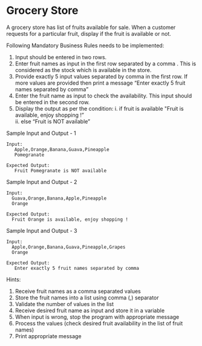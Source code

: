 # Grocery Store 
A grocery store has list of fruits available for sale. When a customer requests for a particular fruit, display if the fruit is available or not.

Following Mandatory Business Rules needs to be implemented: 

1. Input should be entered in two rows.
2. Enter fruit names as input in the first row separated by a comma . This is considered as the stock which is available in the store.
3. Provide exactly 5 input values separated by comma in the first row. If more values are provided then  print a message “Enter exactly 5 fruit names separated by comma”
4. Enter the fruit name as input to check the availability. This input should be entered in the second row.
5. Display the output as per the condition:
         i. if fruit is available  "Fruit <FruitName> is available, enjoy shopping !”  
         ii. else  “Fruit <fruitname> is NOT available”

Sample Input and Output - 1

    Input:
       Apple,Orange,Banana,Guava,Pineapple
       Pomegranate 

    Expected Output:
       Fruit Pomegranate is NOT available

Sample Input and Output - 2

    Input:
      Guava,Orange,Banana,Apple,Pineapple
      Orange

    Expected Output:
      Fruit Orange is available, enjoy shopping !

Sample Input and Output - 3

    Input:
      Apple,Orange,Banana,Guava,Pineapple,Grapes
      Orange

    Expected Output:
       Enter exactly 5 fruit names separated by comma

 
Hints:
1. Receive fruit names as a comma separated values
2. Store the fruit names into a list using comma (,) separator
3. Validate the number of values in the list
4. Receive desired fruit name as input and store it in a variable
5. When input is wrong, stop the program with appropriate message
6. Process the values (check desired fruit availability in the list of fruit names)
7. Print appropriate message
